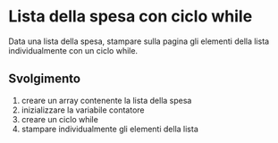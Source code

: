  Lista della spesa con ciclo while
===
Data una lista della spesa, stampare sulla pagina gli elementi della lista individualmente con un ciclo while.
## Svolgimento
1. creare un array contenente la lista della spesa
2. inizializzare la variabile contatore
3. creare un ciclo while
4. stampare individualmente gli elementi della lista
